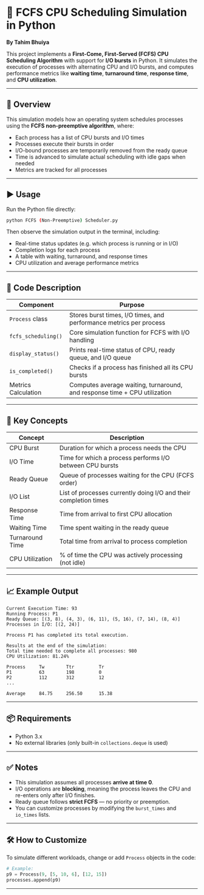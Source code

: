 # 🧮 FCFS CPU Scheduling Simulation in Python  
**By Tahim Bhuiya**

This project implements a **First-Come, First-Served (FCFS) CPU Scheduling Algorithm** with support for **I/O bursts** in Python. It simulates the execution of processes with alternating CPU and I/O bursts, and computes performance metrics like **waiting time**, **turnaround time**, **response time**, and **CPU utilization**.

---

## 📜 Overview

This simulation models how an operating system schedules processes using the **FCFS non-preemptive algorithm**, where:

- Each process has a list of CPU bursts and I/O times  
- Processes execute their bursts in order  
- I/O-bound processes are temporarily removed from the ready queue  
- Time is advanced to simulate actual scheduling with idle gaps when needed  
- Metrics are tracked for all processes

---

## ▶️ Usage

Run the Python file directly:

```bash
python FCFS (Non-Preemptive) Scheduler.py
```

Then observe the simulation output in the terminal, including:

- Real-time status updates (e.g. which process is running or in I/O)  
- Completion logs for each process  
- A table with waiting, turnaround, and response times  
- CPU utilization and average performance metrics

---

## 🧠 Code Description

| Component                  | Purpose                                                                 |
|---------------------------|-------------------------------------------------------------------------|
| `Process` class           | Stores burst times, I/O times, and performance metrics per process       |
| `fcfs_scheduling()`       | Core simulation function for FCFS with I/O handling                      |
| `display_status()`        | Prints real-time status of CPU, ready queue, and I/O queue               |
| `is_completed()`          | Checks if a process has finished all its CPU bursts                      |
| Metrics Calculation       | Computes average waiting, turnaround, and response time + CPU utilization|

---

## 🔧 Key Concepts

| Concept           | Description                                                                 |
|-------------------|-----------------------------------------------------------------------------|
| CPU Burst         | Duration for which a process needs the CPU                                  |
| I/O Time          | Time for which a process performs I/O between CPU bursts                    |
| Ready Queue       | Queue of processes waiting for the CPU (FCFS order)                         |
| I/O List          | List of processes currently doing I/O and their completion times            |
| Response Time     | Time from arrival to first CPU allocation                                   |
| Waiting Time      | Time spent waiting in the ready queue                                       |
| Turnaround Time   | Total time from arrival to process completion                               |
| CPU Utilization   | % of time the CPU was actively processing (not idle)                        |

---


## 📈 Example Output

```
Current Execution Time: 93
Running Process: P1
Ready Queue: [(3, 8), (4, 3), (6, 11), (5, 16), (7, 14), (8, 4)]
Processes in I/O: [(2, 24)]

Process P1 has completed its total execution.

Results at the end of the simulation:
Total time needed to complete all processes: 980
CPU Utilization: 81.24%

Process     Tw        Ttr         Tr        
P1          63        198         0         
P2          112       312         12        
...

Average     84.75     256.50      15.38
```

---

## 📦 Requirements

- Python 3.x  
- No external libraries (only built-in `collections.deque` is used)

---

## ✅ Notes

- This simulation assumes all processes **arrive at time 0**.  
- I/O operations are **blocking**, meaning the process leaves the CPU and re-enters only after I/O finishes.  
- Ready queue follows **strict FCFS** — no priority or preemption.  
- You can customize processes by modifying the `burst_times` and `io_times` lists.

---

## 🛠️ How to Customize

To simulate different workloads, change or add `Process` objects in the code:

```python
# Example:
p9 = Process(9, [5, 10, 6], [12, 15])
processes.append(p9)
```

---